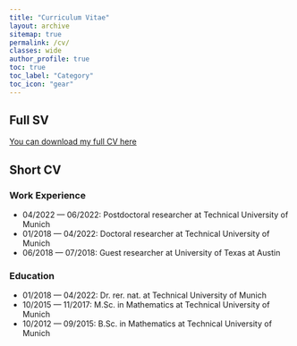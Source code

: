 ```yaml
---
title: "Curriculum Vitae"
layout: archive
sitemap: true
permalink: /cv/
classes: wide
author_profile: true
toc: true
toc_label: "Category"
toc_icon: "gear"
---
```


## Full SV

[You can download my full CV here](/assets/CV.pdf)

## Short CV

### Work Experience
- 04/2022 — 06/2022: Postdoctoral researcher at Technical University of Munich
- 01/2018 — 04/2022: Doctoral researcher at Technical University of Munich
- 06/2018 — 07/2018: Guest researcher at University of Texas at Austin


### Education
- 01/2018 — 04/2022: Dr. rer. nat. at Technical University of Munich
- 10/2015 — 11/2017: M.Sc. in Mathematics at Technical University of Munich
- 10/2012 — 09/2015: B.Sc. in Mathematics at Technical University of Munich
